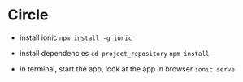 # Circle


* install ionic
```npm install -g ionic```

* install dependencies
```cd project_repository```
```npm install```

* in terminal, start the app, look at the app in browser
```ionic serve```